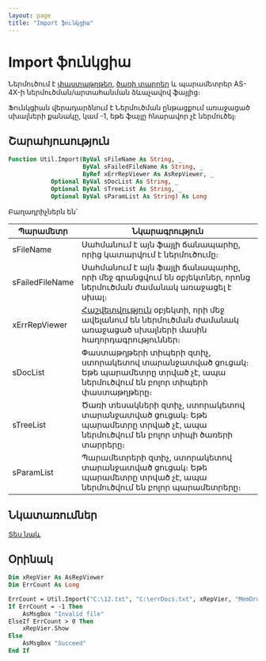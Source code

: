 ```yaml
---
layout: page
title: "Import ֆունկցիա"
---
```


# Import ֆունկցիա 

Ներմուծում է [փաստաթղթեր](../Asdoc.md), [ծառի տարրեր](../AsTreeElement.html) և պարամետրեր AS-4X-ի ներմուծման/արտահանման ձևաչավով ֆայլից։

Ֆունկցիան վերադարձնում է Ներմուծման ընթացքում առաջացած սխալների քանակը, կամ -1, եթե ֆայլը հնարավոր չէ ներմուծել։

## Շարահյուսություն

``` vb
Function Util.Import(ByVal sFileName As String, _
                     ByVal sFailedFileName As String, _
                     ByRef xErrRepViewer As AsRepViewer, _
            Optional ByVal sDocList As String, _
            Optional ByVal sTreeList As String, _
            Optional ByVal sParamList As String) As Long
```

Բաղադրիչներն են՝

| Պարամետր | Նկարագրություն |
|--|--|
| sFileName | Սահմանում է այն ֆայլի ճանապարհը, որից կատարվում է ներմուծումը։ |
| sFailedFileName | Սահմանում է այն ֆայլի ճանապարհը, որի մեջ գրանցվում են օբյեկտներ, որոնց ներմուծման ժամանակ առաջացել է սխալ։ |
| xErrRepViewer | [Հաշվետվություն](../AsRepViewer.md) օբյեկտի, որի մեջ ավելանում են ներմուծման ժամանակ առաջացած սխալների մասին հաղորդագրություններ։ |
| sDocList | Փաստաթղթերի տիպերի զտիչ, ստորակետով տարանջատված ցուցակ։ Եթե պարամետրը տրված չէ, ապա ներմուծվում են բոլոր տիպերի փաստաթղթերը։ |
| sTreeList  | Ծառի տեսակների զտիչ, ստորակետով տարանջատված ցուցակ։ Եթե պարամետրը տրված չէ, ապա ներմուծվում են բոլոր տիպի ծառերի տարրերը։ |
| sParamList | Պարամետրերի զտիչ, ստորակետով տարանջատված ցուցակ։ Եթե պարամետրը տրված չէ, ապա ներմուծվում են բոլոր պարամետրերը։ |

## Նկատառումներ 

[Տես նաև](../../functions.html)

## Օրինակ

``` vb
Dim xRepVier As AsRepViewer
Dim ErrCount As Long

ErrCount = Util.Import("C:\12.txt", "C:\errDocs.txt", xRepVier, "MemOrd,Cli")
If ErrCount = -1 Then
    AsMsgBox "Invalid file"
ElseIf ErrCount > 0 Then
    xRepVier.Show
Else
    AsMsgBox "Succeed"
End If
```
